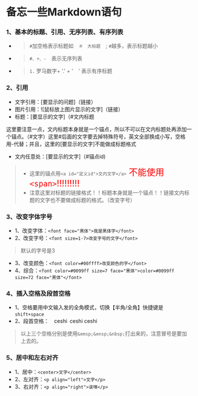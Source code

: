 # 备忘一些Markdown语句

### 1、基本的标题、引用、无序列表、有序列表

+ >`#`加空格表示标题如　`＃　大标题`　; `#`越多，表示标题越小
+ >`#、+、-`　表示无序列表
+ >`1.` 罗马数字+ ‘.' + '　' 表示有序标题

### 2、引用

+ 文字引用：[要显示的问题]（链接）
+ 图片引用：![鼠标放上图片显示的文字]（链接）
+ 标题：[要显示的文字]（#文内标题

这里要注意一点，文内标题本身就是一个锚点，所以不可以在文内标题处再添加一个锚点。（#文字）这里#后面的文字要去掉特殊符号，英文全部换成小写，空格用-代替；并且，这里的[要显示的文字]不能做成标题格式

+ 文内任意处：[要显示的文字]（#锚点id)

>+ 这里的锚点用`<a id="定义id">文内文字</a>`<font size=5 color=Red>    不能使用`<span>`!!!!!!!!!</font><br>
>+ 注意这里对标题的链接格式！！标题本身就是一个锚点！！链接文内标题的文字也不要做成标题的格式。（改变字号）

### 3、改变字体字号

+ 1、改变字体：`<font face="黑体">我是黑体字</font>`
+ 2、改变字号：`<font size=1-7>改变字号的文字</font>`

>默认的字号是3

+ 3、改变颜色：`<font color=#00ffff>改变颜色的字</font>`
+ 4、综合：`<font color=#0099ff size=7 face="黑体">color=#0099ff size=72 face="黑体"</font>`

### 4、插入空格及段首空格

+ 1、空格要用中文输入发的全角模式，切换【半角/全角】快捷键是`shift+space`
+ 2、段首空格：&emsp;ceshi&ensp;ceshi&nbsp;ceshi
> 以上三个空格分别是使用`&emsp;&ensp;&nbsp;`打出来的，注意冒号是要加上去的。

### 5、居中和左右对齐

+ 1、居中：`<center>文字</center>`
+ 2、左对齐：`<p align="left">文字</p>`
+ 3、右对齐：`<p align="right">诶嘿</p>`